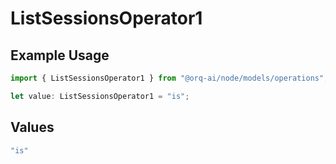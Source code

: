 # ListSessionsOperator1

## Example Usage

```typescript
import { ListSessionsOperator1 } from "@orq-ai/node/models/operations";

let value: ListSessionsOperator1 = "is";
```

## Values

```typescript
"is"
```